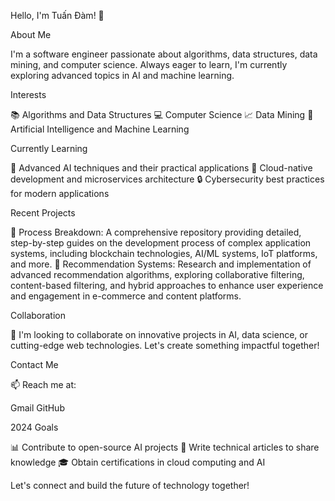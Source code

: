 Hello, I'm Tuấn Đàm! 👋

About Me

I'm a software engineer passionate about algorithms, data structures, data mining, and computer science. Always eager to learn, I'm currently exploring advanced topics in AI and machine learning.

Interests

📚 Algorithms and Data Structures
💻 Computer Science
📈 Data Mining
🤖 Artificial Intelligence and Machine Learning

Currently Learning

🌱 Advanced AI techniques and their practical applications
🚀 Cloud-native development and microservices architecture
🔒 Cybersecurity best practices for modern applications

Recent Projects

💼 Process Breakdown: A comprehensive repository providing detailed, step-by-step guides on the development process of complex application systems, including blockchain technologies, AI/ML systems, IoT platforms, and more.
🔬 Recommendation Systems: Research and implementation of advanced recommendation algorithms, exploring collaborative filtering, content-based filtering, and hybrid approaches to enhance user experience and engagement in e-commerce and content platforms.

Collaboration

💞️ I'm looking to collaborate on innovative projects in AI, data science, or cutting-edge web technologies. Let's create something impactful together!

Contact Me

📫 Reach me at:

Gmail
GitHub

2024 Goals

📊 Contribute to open-source AI projects
📝 Write technical articles to share knowledge
🎓 Obtain certifications in cloud computing and AI

Let's connect and build the future of technology together!
